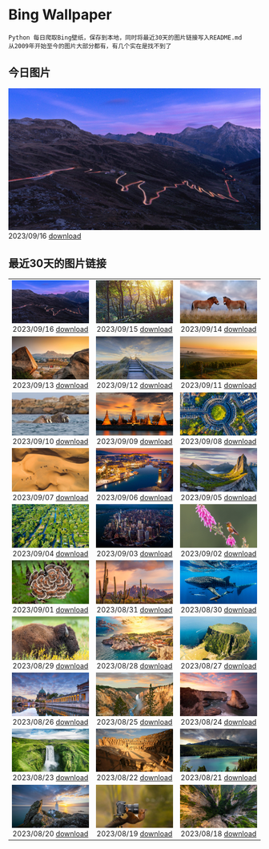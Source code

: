# Bing Wallpaper

```
Python 每日爬取Bing壁纸，保存到本地，同时将最近30天的图片链接写入README.md
从2009年开始至今的图片大部分都有，有几个实在是找不到了
```



## 今日图片


![](./images/2023/09/16/SplugenPass_ZH-CN8347591461_1920x1080_2023-09-16.jpg)2023/09/16 [download](./images/2023/09/16/SplugenPass_ZH-CN8347591461_1920x1080_2023-09-16.jpg)

## 最近30天的图片链接


|      |      |      |
| :----: | :----: | :----: |
|![](./images/2023/09/16/SplugenPass_ZH-CN8347591461_1920x1080_2023-09-16.jpg)2023/09/16 [download](./images/2023/09/16/SplugenPass_ZH-CN8347591461_1920x1080_2023-09-16.jpg)|![](./images/2023/09/15/GlenariffForest_ZH-CN7874768337_1920x1080_2023-09-15.jpg)2023/09/15 [download](./images/2023/09/15/GlenariffForest_ZH-CN7874768337_1920x1080_2023-09-15.jpg)|![](./images/2023/09/14/MongoliaHorses_ZH-CN7660582867_1920x1080_2023-09-14.jpg)2023/09/14 [download](./images/2023/09/14/MongoliaHorses_ZH-CN7660582867_1920x1080_2023-09-14.jpg)|
|![](./images/2023/09/13/HemakutaHill_ZH-CN7438439036_1920x1080_2023-09-13.jpg)2023/09/13 [download](./images/2023/09/13/HemakutaHill_ZH-CN7438439036_1920x1080_2023-09-13.jpg)|![](./images/2023/09/12/NorthSeaStairs_ZH-CN7044471948_1920x1080_2023-09-12.jpg)2023/09/12 [download](./images/2023/09/12/NorthSeaStairs_ZH-CN7044471948_1920x1080_2023-09-12.jpg)|![](./images/2023/09/11/MarathonMedoc_ZH-CN6649798028_1920x1080_2023-09-11.jpg)2023/09/11 [download](./images/2023/09/11/MarathonMedoc_ZH-CN6649798028_1920x1080_2023-09-11.jpg)|
|![](./images/2023/09/10/WalrusSvalbard_ZH-CN6343458320_1920x1080_2023-09-10.jpg)2023/09/10 [download](./images/2023/09/10/WalrusSvalbard_ZH-CN6343458320_1920x1080_2023-09-10.jpg)|![](./images/2023/09/09/AyutthayaTemple_ZH-CN5996587937_1920x1080_2023-09-09.jpg)2023/09/09 [download](./images/2023/09/09/AyutthayaTemple_ZH-CN5996587937_1920x1080_2023-09-09.jpg)|![](./images/2023/09/08/BathCircus_ZH-CN5796600786_1920x1080_2023-09-08.jpg)2023/09/08 [download](./images/2023/09/08/BathCircus_ZH-CN5796600786_1920x1080_2023-09-08.jpg)|
|![](./images/2023/09/07/CamelsAbove_ZH-CN1389810021_1920x1080_2023-09-07.jpg)2023/09/07 [download](./images/2023/09/07/CamelsAbove_ZH-CN1389810021_1920x1080_2023-09-07.jpg)|![](./images/2023/09/06/CreteHarbor_ZH-CN0937533372_1920x1080_2023-09-06.jpg)2023/09/06 [download](./images/2023/09/06/CreteHarbor_ZH-CN0937533372_1920x1080_2023-09-06.jpg)|![](./images/2023/09/05/MountSegla_ZH-CN0758615745_1920x1080_2023-09-05.jpg)2023/09/05 [download](./images/2023/09/05/MountSegla_ZH-CN0758615745_1920x1080_2023-09-05.jpg)|
|![](./images/2023/09/04/BourgesMarsh_ZH-CN0505354655_1920x1080_2023-09-04.jpg)2023/09/04 [download](./images/2023/09/04/BourgesMarsh_ZH-CN0505354655_1920x1080_2023-09-04.jpg)|![](./images/2023/09/03/ManhattanAerial_ZH-CN0036686873_1920x1080_2023-09-03.jpg)2023/09/03 [download](./images/2023/09/03/ManhattanAerial_ZH-CN0036686873_1920x1080_2023-09-03.jpg)|![](./images/2023/09/02/TinyHummer_ZH-CN9853929957_1920x1080_2023-09-02.jpg)2023/09/02 [download](./images/2023/09/02/TinyHummer_ZH-CN9853929957_1920x1080_2023-09-02.jpg)|
|![](./images/2023/09/01/TurkeyTailMush_ZH-CN9683744281_1920x1080_2023-09-01.jpg)2023/09/01 [download](./images/2023/09/01/TurkeyTailMush_ZH-CN9683744281_1920x1080_2023-09-01.jpg)|![](./images/2023/08/31/IronwoodCactus_ZH-CN9290037977_1920x1080_2023-08-31.jpg)2023/08/31 [download](./images/2023/08/31/IronwoodCactus_ZH-CN9290037977_1920x1080_2023-08-31.jpg)|![](./images/2023/08/30/NingalooShark_ZH-CN9014712175_1920x1080_2023-08-30.jpg)2023/08/30 [download](./images/2023/08/30/NingalooShark_ZH-CN9014712175_1920x1080_2023-08-30.jpg)|
|![](./images/2023/08/29/TetonBison_ZH-CN9384306649_1920x1080_2023-08-29.jpg)2023/08/29 [download](./images/2023/08/29/TetonBison_ZH-CN9384306649_1920x1080_2023-08-29.jpg)|![](./images/2023/08/28/DubrovnikHarbor_ZH-CN8590217905_1920x1080_2023-08-28.jpg)2023/08/28 [download](./images/2023/08/28/DubrovnikHarbor_ZH-CN8590217905_1920x1080_2023-08-28.jpg)|![](./images/2023/08/27/JejuIsland_ZH-CN8434910851_1920x1080_2023-08-27.jpg)2023/08/27 [download](./images/2023/08/27/JejuIsland_ZH-CN8434910851_1920x1080_2023-08-27.jpg)|
|![](./images/2023/08/26/MuseumIsland_ZH-CN8277258964_1920x1080_2023-08-26.jpg)2023/08/26 [download](./images/2023/08/26/MuseumIsland_ZH-CN8277258964_1920x1080_2023-08-26.jpg)|![](./images/2023/08/25/YellowstoneFalls_ZH-CN8050562150_1920x1080_2023-08-25.jpg)2023/08/25 [download](./images/2023/08/25/YellowstoneFalls_ZH-CN8050562150_1920x1080_2023-08-25.jpg)|![](./images/2023/08/24/SharkFinCove_ZH-CN4952934195_1920x1080_2023-08-24.jpg)2023/08/24 [download](./images/2023/08/24/SharkFinCove_ZH-CN4952934195_1920x1080_2023-08-24.jpg)|
|![](./images/2023/08/23/SkogafossWaterfall_ZH-CN4763253095_1920x1080_2023-08-23.jpg)2023/08/23 [download](./images/2023/08/23/SkogafossWaterfall_ZH-CN4763253095_1920x1080_2023-08-23.jpg)|![](./images/2023/08/22/TunisiaAmphitheatre_ZH-CN4431856872_1920x1080_2023-08-22.jpg)2023/08/22 [download](./images/2023/08/22/TunisiaAmphitheatre_ZH-CN4431856872_1920x1080_2023-08-22.jpg)|![](./images/2023/08/21/EmeraldLakeYukon_ZH-CN4281156537_1920x1080_2023-08-21.jpg)2023/08/21 [download](./images/2023/08/21/EmeraldLakeYukon_ZH-CN4281156537_1920x1080_2023-08-21.jpg)|
|![](./images/2023/08/20/StartPointLight_ZH-CN4021540566_1920x1080_2023-08-20.jpg)2023/08/20 [download](./images/2023/08/20/StartPointLight_ZH-CN4021540566_1920x1080_2023-08-20.jpg)|![](./images/2023/08/19/CameraSquirrel_ZH-CN3580119980_1920x1080_2023-08-19.jpg)2023/08/19 [download](./images/2023/08/19/CameraSquirrel_ZH-CN3580119980_1920x1080_2023-08-19.jpg)|![](./images/2023/08/18/AvatarMountain_ZH-CN3268610045_1920x1080_2023-08-18.jpg)2023/08/18 [download](./images/2023/08/18/AvatarMountain_ZH-CN3268610045_1920x1080_2023-08-18.jpg)|


